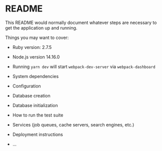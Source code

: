 # README

This README would normally document whatever steps are necessary to get the
application up and running.

Things you may want to cover:

* Ruby version: 2.7.5

* Node.js version 14.16.0

* Running `yarn dev` will start `webpack-dev-server` via `webpack-dashboard`

* System dependencies

* Configuration

* Database creation

* Database initialization

* How to run the test suite

* Services (job queues, cache servers, search engines, etc.)

* Deployment instructions

* ...
